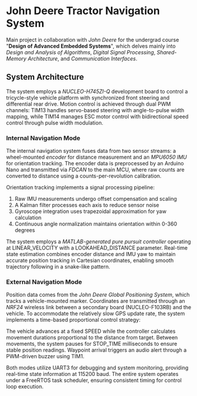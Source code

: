 # John Deere Tractor Navigation System

Main project in collaboration with *John Deere* for the undergrad course "**Design of Advanced Embedded Systems**", which delves mainly into *Design and Analysis of Algorithms*, *Digital Signal Processing*, *Shared-Memory Architecture*, and *Communication Interfaces*.

## System Architecture

The system employs a *NUCLEO-H745ZI-Q* development board to control a tricycle-style vehicle platform with synchronized front steering and differential rear drive. Motion control is achieved through dual PWM channels: TIM13 handles servo-based steering with angle-to-pulse width mapping, while TIM14 manages ESC motor control with bidirectional speed control through pulse width modulation.

### Internal Navigation Mode

The internal navigation system fuses data from two sensor streams: a wheel-mounted *encoder* for distance measurement and an *MPU6050 IMU* for orientation tracking. The encoder data is preprocessed by an Arduino Nano and transmitted via *FDCAN* to the main MCU, where raw counts are converted to distance using a counts-per-revolution calibration. 

Orientation tracking implements a signal processing pipeline:

1. Raw IMU measurements undergo offset compensation and scaling
2. A Kalman filter processes each axis to reduce sensor noise
3. Gyroscope integration uses trapezoidal approximation for yaw calculation
4. Continuous angle normalization maintains orientation within 0-360 degrees

The system employs a *MATLAB-generated pure pursuit controller* operating at LINEAR_VELOCITY with a LOOKAHEAD_DISTANCE parameter. Real-time state estimation combines encoder distance and IMU yaw to maintain accurate position tracking in Cartesian coordinates, enabling smooth trajectory following in a snake-like pattern.

### External Navigation Mode

Position data comes from the *John Deere Global Positioning System*, which tracks a vehicle-mounted marker. Coordinates are transmitted through an *NRF24* wireless link between a secondary board (NUCLEO-F103RB) and the vehicle. To accommodate the relatively slow GPS update rate, the system implements a time-based proportional control strategy:

The vehicle advances at a fixed SPEED while the controller calculates movement durations proportional to the distance from target. Between movements, the system pauses for STOP_TIME milliseconds to ensure stable position readings. Waypoint arrival triggers an audio alert through a PWM-driven buzzer using TIM1.

Both modes utilize UART3 for debugging and system monitoring, providing real-time state information at 115200 baud. The entire system operates under a FreeRTOS task scheduler, ensuring consistent timing for control loop execution.
